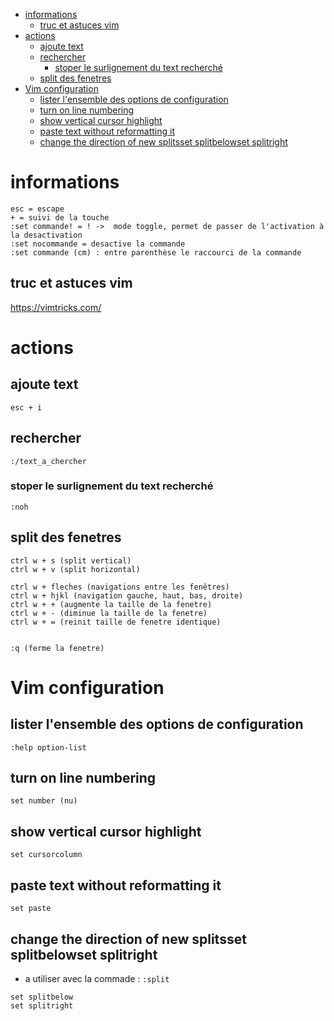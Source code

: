 
<!-- @import "[TOC]" {cmd="toc" depthFrom=1 depthTo=6 orderedList=false} -->

<!-- code_chunk_output -->

- [informations](#informations)
  - [truc et astuces vim](#truc-et-astuces-vim)
- [actions](#actions)
  - [ajoute text](#ajoute-text)
  - [rechercher](#rechercher)
    - [stoper le surlignement du text recherché](#stoper-le-surlignement-du-text-recherché)
  - [split des fenetres](#split-des-fenetres)
- [Vim configuration](#vim-configuration)
  - [lister l'ensemble des options de configuration](#lister-lensemble-des-options-de-configuration)
  - [turn on line numbering](#turn-on-line-numbering)
  - [show vertical cursor highlight](#show-vertical-cursor-highlight)
  - [paste text without reformatting it](#paste-text-without-reformatting-it)
  - [change the direction of new splitsset splitbelowset splitright](#change-the-direction-of-new-splitsset-splitbelowset-splitright)

<!-- /code_chunk_output -->


# informations

```
esc = escape
+ = suivi de la touche
:set commande! = ! ->  mode toggle, permet de passer de l'activation à la desactivation
:set nocommande = desactive la commande
:set commande (cm) : entre parenthèse le raccourci de la commande
```
## truc et astuces vim
https://vimtricks.com/


# actions
## ajoute text
```
esc + i
```

## rechercher
```
:/text_a_chercher
```

### stoper le surlignement du text recherché
```
:noh
```
## split des fenetres
```
ctrl w + s (split vertical) 
ctrl w + v (split horizontal)

ctrl w + fleches (navigations entre les fenêtres)
ctrl w + hjkl (navigation gauche, haut, bas, droite)
ctrl w + + (augmente la taille de la fenetre)
ctrl w + - (diminue la taille de la fenetre)
ctrl w + = (reinit taille de fenetre identique)


:q (ferme la fenetre)
```



# Vim configuration

## lister l'ensemble des options de configuration
```
:help option-list
```

## turn on line numbering
```
set number (nu)
```
## show vertical cursor highlight
```
set cursorcolumn
```
## paste text without reformatting it
```
set paste
```

## change the direction of new splitsset splitbelowset splitright
* a utiliser avec la commade : `:split`
```
set splitbelow
set splitright
```
